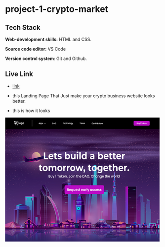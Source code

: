 # project-1-crypto-market

## Tech Stack

**Web-development skills:** HTML and CSS.

**Source code editor:** VS Code

**Version control system**: Git and Github.

## Live Link
* [link](https://crypto-marke-fsjs.netlify.app)

* this Landing Page That Just make your crypto business website looks better.

* this is how it looks

<img src="output.png"  width="500" height="400">
